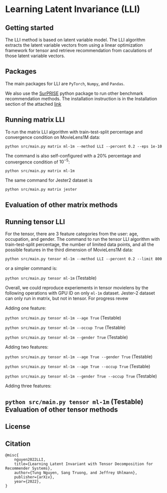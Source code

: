 # Learning Latent Invariance (LLI)

Getting started
---------------
The LLI method is based on latent variable model. The LLI algorithm extracts the latent variable vectors from using a linear optimization framework for tensor and retrieve recommendation from caculations of those latent variable vectors.

Packages
--------
The main packages for LLI are ```PyTorch```, ```Numpy```, and ```Pandas```. 

We also use the [SurPRISE](http://surpriselib.com) python package to run other benchmark recommendation methods. The installation instruction is in the Installation section of the attached [link](https://github.com/NicolasHug/Surprise/tree/fa7455880192383f01475162b4cbd310d91d29ca)

Running matrix LLI
------------------

To run the matrix LLI algorithm with train-test-split percentage and convergence condition on MovieLens1M data:

```python src/main.py matrix ml-1m --method LLI --percent 0.2 --eps 1e-10```

The command is also self-configured with a 20% percentage and convergence condition of $10^{-5}$:

```python src/main.py matrix ml-1m```

The same command for Jester2 dataset is 

```python src/main.py matrix jester```

Evaluation of other matrix methods
----------------------------------


Running tensor LLI
------------------

For the tensor, there are 3 feature categories from the user: age, occupation, and gender. The 
command to run the tensor LLI algorithm with train-test-split percentage, the number of limited data points, 
and all the possible features in the third dimension of MovieLens1M data:

```python src/main.py tensor ml-1m --method LLI --percent 0.2 --limit 800```

or a simpler command is:

```python src/main.py tensor ml-1m``` (Testable)


Overall, we could reproduce experiements in tensor movielens by the following operations with GPU ID on only ```ml-1m``` dataset. Jester-2 dataset can only run in matrix, but not in tensor. For progress revew

Adding one feature:

```python src/main.py tensor ml-1m --age True``` (Testable)

```python src/main.py tensor ml-1m --occup True``` (Testable)

```python src/main.py tensor ml-1m --gender True``` (Testable)

Adding two features:

```python src/main.py tensor ml-1m --age True --gender True``` (Testable)

```python src/main.py tensor ml-1m --age True --occup True``` (Testable)

```python src/main.py tensor ml-1m --gender True --occup True``` (Testable)


Adding three features:

```python src/main.py tensor ml-1m``` (Testable)
Evaluation of other tensor methods
----------------------------------

License
-------


Citation
------------
```
@misc{
    nguyen2022LLI,
    title={Learning Latent Invariant with Tensor Decomposition for Recommender Systems},
    author={Tung Nguyen, Sang Truong, and Jeffrey Uhlmann},
    publisher={arXiv},
    year={2022},
}
```

